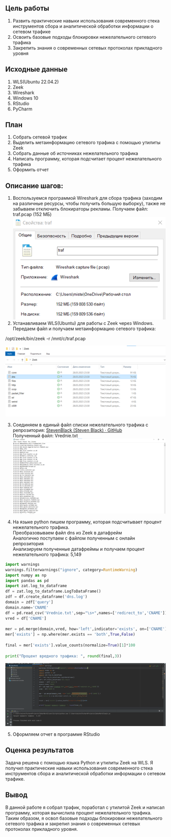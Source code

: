 ## Цель работы

1.  Развить практические навыки использования современного стека инструментов сбора и аналитической обработки информации о сетевом трафике
2.  Освоить базовые подходы блокировки нежелательного сетевого трафика
3.  Закрепить знания о современных сетевых протоколах прикладного уровня

## Исходные данные

1.  WLS(Ubuntu 22.04.2)
2.  Zeek
3.  Wireshark
4.  Windows 10
5.  RStudio
6.  PyCharm

## План

1.  Собрать сетевой трафик
2.  Выделить метаинформацию сетевого трафика с помощью утилиты Zeek
3.  Собрать данные об источниках нежелательного трафика
4.  Написать программу, которая подсчитает процент нежелательного трафика
5.  Оформить отчет

## Описание шагов:

1.  Воспользуемся программой Wireshark для сбора трафика (заходим на различные ресурсы, чтобы получить большую выборку), также не забываем отключить блокираторы рекламы. Получаем файл: traf.pcap (152 МБ)\
![alt text](https://github.com/AndrewKom/auth_5sem/blob/main/Lab2/image/traficPic.png)
2.  Устанавливаем WLS(Ubuntu) для работы с Zeek через Windows. Передаем файл и получаем метаинформацию сетевого трафика:

/opt/zeek/bin/zeek -r /mnt/c/traf.pcap

![alt text](https://github.com/AndrewKom/auth_5sem/blob/main/Lab2/image/dsnzeek.png)

3.  Соединяем в единый файл списки нежелательного трафика с репрозитория: [StevenBlack (Steven Black) · GitHub](https://github.com/StevenBlack) \
    Полученный файл: Vrednie.txt\
![alt text](https://github.com/AndrewKom/auth_5sem/blob/main/Lab2/image/vred.png)

4.  На языке python пишем программу, которая подсчитывает процент нежелательного трафика.\
    Преобразовываем файл dns из Zeek в датафрейм\
    Аналогично поступаем с файлом полученным с онлайн репрозитория\
    Анализируем полученные датафреймы и получаем процент нежелательного трафика: 5,149

``` python
import warnings
warnings.filterwarnings("ignore", category=RuntimeWarning)
import numpy as np
import pandas as pd
import zat.log_to_dataframe
df = zat.log_to_dataframe.LogToDataFrame()
zdf = df.create_dataframe('dns.log')
domain = zdf['query']
domain.name='CNAME'
df = pd.read_csv('Vrednie.txt',sep="\s+",names=['redirect_to','CNAME'])
vred = df['CNAME']

mer = pd.merge(domain,vred, how='left',indicator='exists', on=['CNAME'],)
mer['exists'] = np.where(mer.exists == 'both',True,False)

final = mer['exists'].value_counts(normalize=True)[1]*100

print("Процент вредного трафика: ", round(final,3))
```

![alt text](https://github.com/AndrewKom/auth_5sem/blob/main/Lab2/image/py1.png)

5.  Оформляем отчет в программе RStudio

## Оценка результатов

Задача решена с помощью языка Python и утилиты Zeek на WLS. Я получил практические навыки использования современного стека инструментов сбора и аналитической обработки информации о сетевом трафике.

## Вывод

В данной работе я собрал трафик, поработал с утилитой Zeek и написал программу, которая вычислила процент нежелательного трафика. Таким образом, я освол базовые подходы блокировки нежелательного сетевого трафика и закрепил знания о современных сетевых протоколах прикладного уровня.
